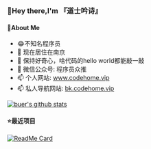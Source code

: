 ### 👋Hey there,I'm 『道士吟诗』
#### :boy:About Me
- :joy:不知名程序员
- 🔭 现在居住在南京
- 🌱 保持好奇心，啥代码的hello world都能敲一敲
- 💬 微信公众号: 程序员众推
- 📫 个人网站: www.codehome.vip
- 📫 私人导航网站: [bk.codehome.vip](bk.codehome.vip)

[![buer's github stats](https://github-readme-stats.vercel.app/api?username=mytianya)](https://github.com/mytianya)

#### :star:最近项目
[![ReadMe Card](https://github-readme-stats.vercel.app/api/pin/?username=mytianya&repo=springboot-tutorials)](https://github.com/mytianya/springboot-tutorials)
